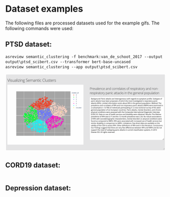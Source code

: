 # Dataset examples
The following files are processed datasets used for the example gifs. The
following commands were used:

## PTSD dataset:
```shell
asreview semantic_clustering -f benchmark:van_de_schoot_2017 --output output\ptsd_scibert.csv --transformer bert-base-uncased
asreview semantic_clustering --app output\ptsd_scibert.csv
```

![ptsd.gif](img\ptsd.gif)	

## CORD19 dataset:
```shell
```

## Depression dataset:
```shell
```